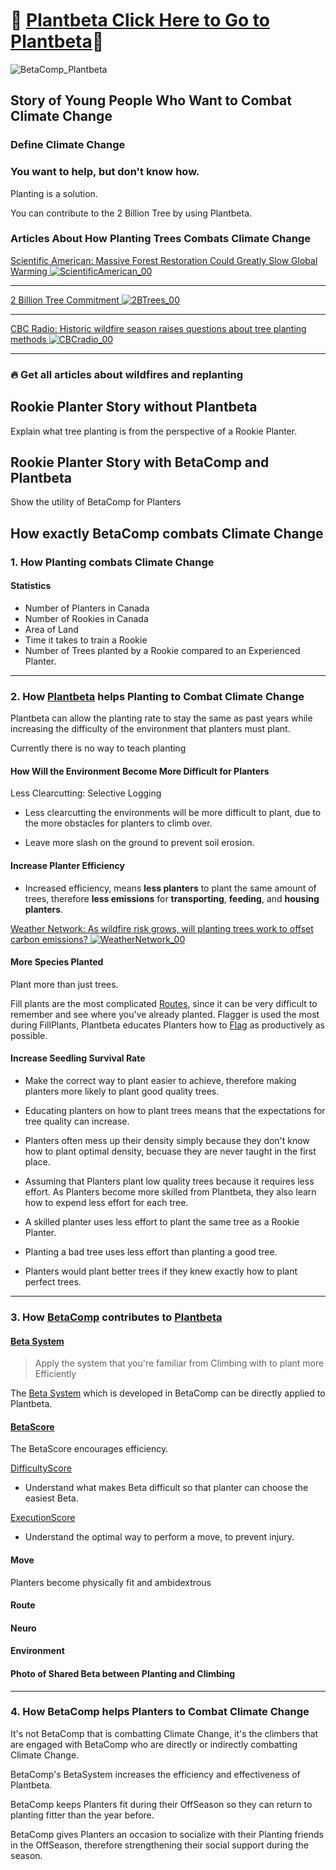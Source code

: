 # 🌲 [Plantbeta Click Here to Go to Plantbeta](https://klimbeta.github.io/plantbeta/)🌲

![BetaComp_Plantbeta](/BetaComp_Plantbeta.png)

<!-- Use an insane amount of links because this page is easily the most complicated part of the whole project and it ties everything together. Non-planters, non-climbers will need to be able to understand this page AskMom, AskAlex, AskLees-->



## Story of Young People Who Want to Combat Climate Change 

### Define Climate Change

<!-- Use Second Person Perspective in the Stories -->

### You want to help, but don't know how.

Planting is a solution.

You can contribute to the 2 Billion Tree by using Plantbeta.

### Articles About How Planting Trees Combats Climate Change 

[Scientific American: Massive Forest Restoration Could Greatly Slow Global Warming ![ScientificAmerican_00](/ScientificAmerican_00.png)](https://www.scientificamerican.com/article/massive-forest-restoration-could-greatly-slow-global-warming/
)

---

[2 Billion Tree Commitment ![2BTrees_00](/2BTrees_00.png)](https://www.canada.ca/en/campaign/2-billion-trees.html)

---

[CBC Radio: Historic wildfire season raises questions about tree planting methods ![CBCradio_00](/CBCradio_00.png)](https://www.cbc.ca/radio/thecurrent/wildfire-tree-planting-1.6979583)

---

### 🔥 Get all articles about wildfires and replanting

## Rookie Planter Story without <envi>Plantbeta</envi>

Explain what tree planting is from the perspective of a Rookie Planter.

## Rookie Planter Story with BetaComp and <envi>Plantbeta</envi>

Show the utility of BetaComp for Planters

## How exactly BetaComp combats Climate Change

### 1. How Planting combats Climate Change

#### Statistics
- Number of Planters in Canada
- Number of Rookies in Canada
- Area of Land
- Time it takes to train a Rookie
- Number of Trees planted by a Rookie compared to an Experienced Planter.

---

### 2. How [<envi>Plantbeta</envi>]() helps Planting to Combat Climate Change

<envi>Plantbeta</envi> can allow the planting rate to stay the same as past years while increasing the difficulty of the environment that planters must plant. 

Currently there is no way to teach planting



#### How Will the Environment Become More Difficult for Planters

Less Clearcutting: Selective Logging
- Less clearcutting the environments will be more difficult to plant, due to the more obstacles for planters to climb over.

- Leave more slash on the ground to prevent soil erosion.


#### Increase Planter Efficiency
- Increased efficiency, means **less planters** to plant the same amount of trees, therefore **less emissions** for **transporting**, **feeding**, and **housing planters**.

[Weather Network: As wildfire risk grows, will planting trees work to offset carbon emissions? ![WeatherNetwork_00](/WeatherNetwork_00.png)](https://www.theweathernetwork.com/en/news/climate/solutions/as-wildfire-risk-grows-will-planting-trees-work-to-offset-carbon-emissions)

#### More Species Planted

Plant more than just trees.

Fill plants are the most complicated [<route>Routes</route>](reference/Route/RouteOverview), since it can be very difficult to remember and see where you've already planted. Flagger is used the most during FillPlants, <envi>Plantbeta</envi> educates Planters how to [Flag](https://klimbeta.github.io/plantbeta/reference/Route/Flag/Overview.html) as productively as possible.


#### Increase Seedling Survival Rate

- Make the correct way to plant easier to achieve, therefore making planters more likely to plant good quality trees.

- Educating planters on how to plant trees means that the expectations for tree quality can increase. 

- Planters often mess up their density simply because they don't know how to plant optimal density, becuase they are never taught in the first place.

- Assuming that Planters plant low quality trees because it requires less effort. As Planters become more skilled from Plantbeta, they also learn how to expend less effort for each tree.

- A skilled planter uses less effort to plant the same tree as a Rookie Planter.

- Planting a bad tree uses less effort than planting a good tree.

- Planters would plant better trees if they knew exactly how to plant perfect trees.

---

### 3. How [BetaComp](/guide/What/WhatBetaComp) contributes to [Plantbeta](https://klimbeta.github.io/plantbeta/)




#### [Beta System](reference/Beta/WhatBetaSystem)

> Apply the system that you're familiar from Climbing with to plant more Efficiently 

The [Beta System](reference/Beta/WhatBetaSystem) which is developed in BetaComp can be directly applied to Plantbeta.

#### [BetaScore](/reference/Score/Overview)

The BetaScore encourages efficiency.


[DifficultyScore](/reference/Score/Difficulty/Overview)
- Understand what makes Beta difficult so that planter can choose the easiest Beta.

[ExecutionScore](/reference/Score)
- Understand the optimal way to perform a move, to prevent injury.

#### Move

Planters become physically fit and ambidextrous

#### Route

#### Neuro

#### Environment


#### Photo of Shared Beta between Planting and Climbing

---

### 4. How BetaComp helps Planters to Combat Climate Change

It's not BetaComp that is combatting Climate Change, it's the climbers that are engaged with BetaComp who are directly or indirectly combatting Climate Change.

BetaComp's BetaSystem increases the efficiency and effectiveness of Plantbeta.

BetaComp keeps Planters fit during their OffSeason so they can return to planting fitter than the year before.

BetaComp gives Planters an occasion to socialize with their Planting friends in the OffSeason, therefore strengthening their social support during the season.







